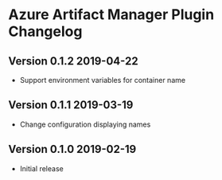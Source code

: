 # Azure Artifact Manager Plugin Changelog

## Version 0.1.2 2019-04-22

* Support environment variables for container name

## Version 0.1.1 2019-03-19

* Change configuration displaying names

## Version 0.1.0 2019-02-19

* Initial release
